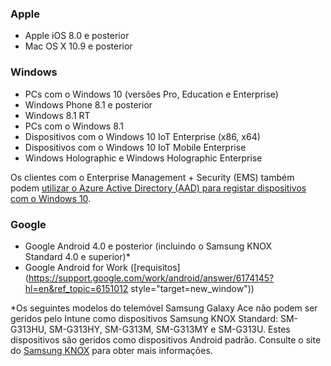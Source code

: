 

### <a name="apple"></a>Apple
  - Apple iOS 8.0 e posterior
  - Mac OS X 10.9 e posterior

### <a name="windows"></a>Windows
  - PCs com o Windows 10 (versões Pro, Education e Enterprise)
  - Windows Phone 8.1 e posterior
  - Windows 8.1 RT
  - PCs com o Windows 8.1
  - Dispositivos com o Windows 10 IoT Enterprise (x86, x64)
  - Dispositivos com o Windows 10 IoT Mobile Enterprise
  - Windows Holographic e Windows Holographic Enterprise

Os clientes com o Enterprise Management + Security (EMS) também podem [utilizar o Azure Active Directory (AAD) para registar dispositivos com o Windows 10](/intune/deploy-use/set-up-windows-device-management-with-microsoft-intune#azure-active-directory-enrollment).

### <a name="google"></a>Google
- Google Android 4.0 e posterior (incluindo o Samsung KNOX Standard 4.0 e superior)*
- Google Android for Work ([requisitos](https://support.google.com/work/android/answer/6174145?hl=en&ref_topic=6151012 style="target=new_window"))

*Os seguintes modelos do telemóvel Samsung Galaxy Ace não podem ser geridos pelo Intune como dispositivos Samsung KNOX Standard: SM-G313HU, SM-G313HY, SM-G313M, SM-G313MY e SM-G313U. Estes dispositivos são geridos como dispositivos Android padrão. Consulte o site do [Samsung KNOX](https://www.samsungknox.com/en) para obter mais informações.
 


<!--HONumber=Jan17_HO2-->


